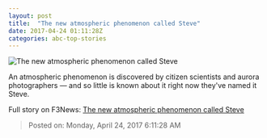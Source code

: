 ```yaml
---
layout: post
title:  "The new atmospheric phenomenon called Steve"
date: 2017-04-24 01:11:28Z
categories: abc-top-stories
---
```


![The new atmospheric phenomenon called Steve](http://www.abc.net.au/news/image/8466246-1x1-700x700.jpg)

An atmospheric phenomenon is discovered by citizen scientists and aurora photographers — and so little is known about it right now they've named it Steve.


Full story on F3News: [The new atmospheric phenomenon called Steve](http://www.f3nws.com/n/jeZcqG)

> Posted on: Monday, April 24, 2017 6:11:28 AM

